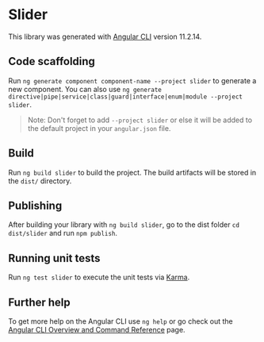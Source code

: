 # Slider

This library was generated with [Angular CLI](https://github.com/angular/angular-cli) version 11.2.14.

## Code scaffolding

Run `ng generate component component-name --project slider` to generate a new component. You can also use `ng generate directive|pipe|service|class|guard|interface|enum|module --project slider`.

> Note: Don't forget to add `--project slider` or else it will be added to the default project in your `angular.json` file.

## Build

Run `ng build slider` to build the project. The build artifacts will be stored in the `dist/` directory.

## Publishing

After building your library with `ng build slider`, go to the dist folder `cd dist/slider` and run `npm publish`.

## Running unit tests

Run `ng test slider` to execute the unit tests via [Karma](https://karma-runner.github.io).

## Further help

To get more help on the Angular CLI use `ng help` or go check out the [Angular CLI Overview and Command Reference](https://angular.io/cli) page.
